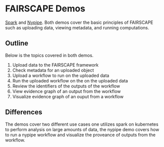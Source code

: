 # FAIRSCAPE Demos

[Spark](https://github.com/fairscape/Spark-Demo) and [Nypipe](https://github.com/fairscape/Nipype-Demo).
Both demos cover the basic principles of FAIRSCAPE such as uploading data, viewing metadata, and running computations.

## Outline

Below is the topics covered in both demos.

 1. Upload data to the FAIRSCAPE framework
 2. Check metadata for an uploaded object
 3. Upload a workflow to run on the uploaded data
 4. Run the uploaded workflow on the on the uploaded data
 5. Review the identifiers of the outputs of the workflow
 6. View evidence graph of an output from the workflow
 7. Visualize evidence graph of an ouput from a workflow

## Differences

The demos cover two different use cases one utilizes spark on kubernetes to perform analysis on large amounts of data, the nypipe demo covers how to run a nypipe
workflow and visualize the proveance of outputs from the workflow. 
